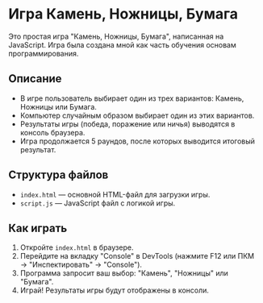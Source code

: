 # Игра Камень, Ножницы, Бумага

Это простая игра "Камень, Ножницы, Бумага", написанная на JavaScript. Игра была создана мной как часть обучения основам программирования.

## Описание

- В игре пользователь выбирает один из трех вариантов: Камень, Ножницы или Бумага.
- Компьютер случайным образом выбирает один из этих вариантов.
- Результаты игры (победа, поражение или ничья) выводятся в консоль браузера.
- Игра продолжается 5 раундов, после которых выводится итоговый результат.

## Структура файлов

- `index.html` — основной HTML-файл для загрузки игры.
- `script.js` — JavaScript файл с логикой игры.

## Как играть

1. Откройте `index.html` в браузере.
2. Перейдите на вкладку "Console" в DevTools (нажмите F12 или ПКМ → "Инспектировать" → "Console").
3. Программа запросит ваш выбор: "Камень", "Ножницы" или "Бумага".
4. Играй! Результаты игры будут отображены в консоли.
